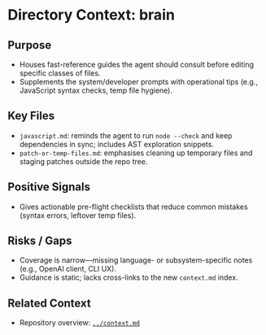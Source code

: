# Directory Context: brain

## Purpose
- Houses fast-reference guides the agent should consult before editing specific classes of files.
- Supplements the system/developer prompts with operational tips (e.g., JavaScript syntax checks, temp file hygiene).

## Key Files
- `javascript.md`: reminds the agent to run `node --check` and keep dependencies in sync; includes AST exploration snippets.
- `patch-or-temp-files.md`: emphasises cleaning up temporary files and staging patches outside the repo tree.

## Positive Signals
- Gives actionable pre-flight checklists that reduce common mistakes (syntax errors, leftover temp files).

## Risks / Gaps
- Coverage is narrow—missing language- or subsystem-specific notes (e.g., OpenAI client, CLI UX).
- Guidance is static; lacks cross-links to the new `context.md` index.

## Related Context
- Repository overview: [`../context.md`](../context.md)
